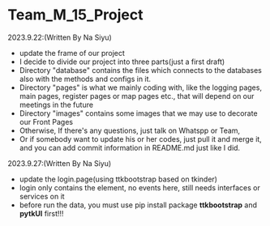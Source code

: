 # Team_M_15_Project

2023.9.22:(Written By Na Siyu)
- update the frame of our project
- I decide to divide our project into three parts(just a first draft)
- Directory "database" contains the files which connects to the databases also with the methods and configs in it. 
- Directory "pages" is what we mainly coding with, like the logging pages, main pages, register pages or map pages etc., that will depend on our meetings in the future
- Directory "images" contains some images that we may use to decorate our Front Pages
- Otherwise, If there's any questions, just talk on Whatspp or Team, 
- Or if somebody want to update his or her codes, just pull it and merge it, and you can add commit information in README.md just like I did. 

2023.9.27:(Written By Na Siyu)
- update the login.page(using ttkbootstrap based on tkinder)
- login only contains the element, no events here, still needs interfaces or services on it
- before run the data, you must use pip install package **ttkbootstrap** and **pytkUI** first!!!